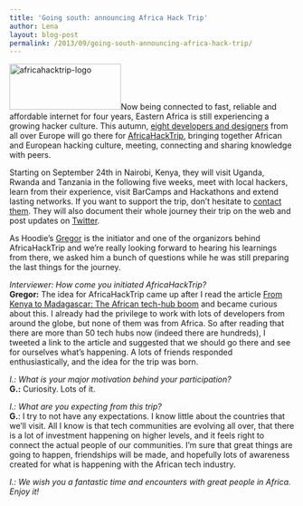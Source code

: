```yaml
---
title: 'Going south: announcing Africa Hack Trip'
author: Lena
layout: blog-post
permalink: /2013/09/going-south-announcing-africa-hack-trip/
---
```

<img class="size-medium wp-image-388 alignleft" alt="africahacktrip-logo" src="http://blog.hood.ie/wp-content/uploads/2013/08/africahacktrip-logo-300x124.png" width="197" height="81" />Now being connected to fast, reliable and affordable internet for four years, Eastern Africa is still experiencing a growing hacker culture. This autumn, [eight developers and designers][1] from all over Europe will go there for [AfricaHackTrip][2], bringing together African and European hacking culture, meeting, connecting and sharing knowledge with peers.



<div>
  <p>
    Starting on September 24th in Nairobi, Kenya, they will visit Uganda, Rwanda and Tanzania in the following five weeks, meet with local hackers, learn from their experience, visit BarCamps and Hackathons and extend lasting networks. If you want to support the trip, don&#8217;t hesitate to <a href="mailto:hello@africahacktrip.org?subject=AfricaHackTrip">contact them</a>. They will also document their whole journey their trip on the web and post updates on <a href="https://twitter.com/AfricaHackTrip">Twitter</a>.
  </p>

  <p>
    As Hoodie&#8217;s <a href="http://twitter.com/gr2m">Gregor</a> is the initiator and one of the organizors behind AfricaHackTrip and we&#8217;re really looking forward to hearing his learnings from there, we asked him a bunch of questions while he was still preparing the last things for the journey.
  </p>

  <p>
    <em>Interviewer: How come you initiated AfricaHackTrip?</em><br /> <strong>Gregor:</strong> The idea for AfricaHackTrip came up after I read the article <a href="http://www.bbc.co.uk/news/business-18878585">From Kenya to Madagascar: The African tech-hub boom</a> and became curious about this. I already had the privilege to work with lots of developers from around the globe, but none of them was from Africa. So after reading that there are more than 50 tech hubs now (indeed there are hundreds), I tweeted a link to the article and suggested that we should go there and see for ourselves what&#8217;s happening. A lots of friends responded enthusiastically, and the idea for the trip was born.
  </p>

  <p>
    <em>I.: What is your major motivation behind your participation?</em><br /> <strong>G.:</strong> Curiosity. Lots of it.
  </p>

  <p>
    <em>I.: What are you expecting from this trip?</em><br /> <strong>G.</strong>: I try to not have any expectations. I know little about the countries that we&#8217;ll visit. All I know is that tech communities are evolving all over, that there is a lot of investment happening on higher levels, and it feels right to connect the actual people of our communities. I&#8217;m sure that great things are going to happen, friendships will be made, and hopefully lots of awareness created for what is happening with the African tech industry.
  </p>

  <p>
    <em>I.: We wish you a fantastic time and encounters with great people in Africa. Enjoy it!</em>
  </p>
</div>

 [1]: http://africahacktrip.org/#/about-us
 [2]: http://africahacktrip.org/#/